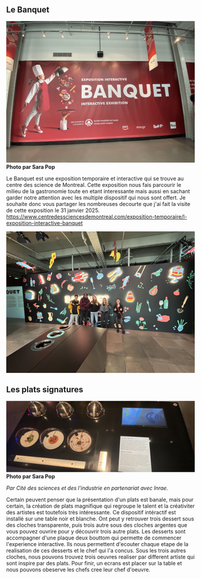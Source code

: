## Le Banquet ##
![photo](media/affiche_entree.png)
**Photo par Sara Pop**

Le Banquet est une exposition temporaire et interactive qui se trouve au centre des science de Montreal. Cette exposition nous fais parcourir le milieu de la gastronomie toute en etant interessante mais aussi en sachant garder notre attention avec les multiple dispositif qui nous sont offert. Je souhaite donc vous partager les nombreuses decourte que j'ai fait la visite de cette exposition le 31 janvier 2025. https://www.centredessciencesdemontreal.com/exposition-temporaire/l-exposition-interactive-banquet

![photo](media/family_photo.jpg)

## Les plats signatures ##
![photo](media/ensemble_Les_Plats_Signatures.png)
**Photo par Sara Pop**

*Par Cité des sciences et des l'industrie en partenariat avec Inrae.*

Certain peuvent penser que la présentation d'un plats est banale, mais pour certain, la création de plats magnifique qui regroupe le talent et la créativiter des artistes est toutefois très intéressante. Ce dispositif intéractif est installé sur une table noir et blanche. Ont peut y retrouver trois dessert sous des cloches transparente, puis trois autre sous des cloches argentes que vous pouvez ouvrire pour y découvrir trois autre plats. Les desserts sont accompagner d'une plaque deux bouttom qui permette de commencer l'experience interactive. Ils nous permettent d'ecouter chaque etape de la realisation de ces desserts et le chef qui l'a concus. Sous les trois autres cloches, nous pouvons trouvez trois oeuvres realiser par different artiste qui sont inspire par des plats. Pour finir, un ecrans est placer sur la table et nous pouvons obeserve les chefs cree leur chef d'oeuvre.

